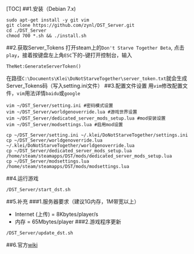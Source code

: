 [TOC]
##1.安装（Debian 7.x)
```
sudo apt-get install -y git vim
git clone https://github.com/zynl/DST_Server.git
cd ./DST_Server
chmod 700 *.sh && ./install.sh
```
##2.获取Server_Tokens
打开steam上的`Don't Starve Together Beta`, 点击`play`，接着按键盘左上角`ESC`下的`~`键打开控制台，输入
```
TheNet:GenerateServerToken()
```
在路径`C:\Documents\Klei\DoNotStarveTogether\server_token.txt`就会生成Server_Tokens码（写入setting.ini文件）
##3.配置文件设置
用`vim`修改配置文件，`vim`用法详情`baidu`或`google`
```
vim ~/DST_Server/setting.ini #密码模式设置
vim ~/DST_Server/worldgenoverride.lua #游戏世界设置
vim ~/DST_Server/dedicated_server_mods_setup.lua #mod安装设置
vim ~/DST_Server/modsettings.lua #启用mod设置
```
```
cp ~/DST_Server/setting.ini ~/.klei/DoNotStarveTogether/settings.ini
cp ~/DST_Server/worldgenoverride.lua ~/.klei/DoNotStarveTogether/worldgenoverride.lua
cp ~/DST_Server/dedicated_server_mods_setup.lua /home/steam/steamapps/DST/mods/dedicated_server_mods_setup.lua
cp ~/DST_Server/modsettings.lua /home/steam/steamapps/DST/mods/modsettings.lua
```
##4.运行游戏
```
/DST_Server/start_dst.sh
```

##5.补充
###1.服务器要求（建议1G内存，1M带宽以上）
- Internet (上传) = 8Kbytes/player/s
- 内存 = 65Mbytes/player
###2.游戏程序更新
```
/DST_Server/update_dst.sh
```
##6.官方[wiki](http://dont-starve-game.wikia.com/wiki/Guides/Don%E2%80%99t_Starve_Together_Dedicated_Servers)
